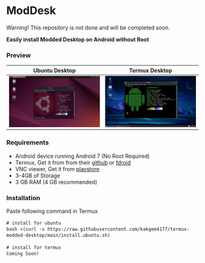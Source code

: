 # ModDesk
<p>Warning! This repository is not done and will be completed soon.</p>
<b><p>Easily install Modded Desktop on Android without Root</p></b>

### Preview
|Ubuntu Desktop|Termux Desktop|
|--|--|
|![IMAGE](images/ubuntu1.png)|![IMAGE](images/termux.png)|

### Requirements
- Android device running Android 7 (No Root Required)
- Termux, Get it from from their <a href="https://github.com/termux/termux-app/releases/latest">github</a> or <a href="https://f-droid.org/en/packages/com.termux/">fdroid</a>
- VNC viewer, Get it from  <a href="https://play.google.com/store/apps/details?id=com.realvnc.viewer.android">playstore</a>
- 3-4GB of Storage
- 3 GB RAM (4 GB recommended)

### Installation
Paste following command in Termux
```
# install for ubuntu
bash <(curl -s https://raw.githubusercontent.com/kakgem4177/termux-modded-desktop/main/install.ubuntu.sh)

# install for termux
Coming Soon!
```
